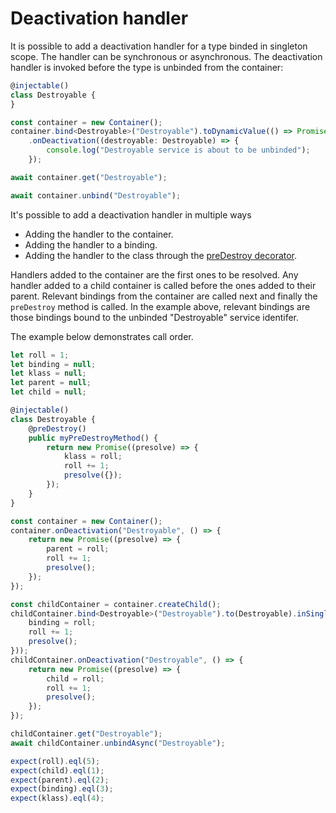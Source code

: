 # Deactivation handler

It is possible to add a deactivation handler for a type binded in singleton scope.  The handler can be synchronous or asynchronous. The deactivation handler is invoked before the type is unbinded from the container:

```ts
@injectable()
class Destroyable {
}

const container = new Container();
container.bind<Destroyable>("Destroyable").toDynamicValue(() => Promise.resolve(new Destroyable())).inSingletonScope()
    .onDeactivation((destroyable: Destroyable) => {
        console.log("Destroyable service is about to be unbinded");
    });

await container.get("Destroyable");

await container.unbind("Destroyable");
```

It's possible to add a deactivation handler in multiple ways

- Adding the handler to the container.
- Adding the handler to a binding.
- Adding the handler to the class through the [preDestroy decorator](./pre_destroy.md).

Handlers added to the container are the first ones to be resolved. Any handler added to a child container is called before the ones added to their parent. Relevant bindings from the container are called next and finally the `preDestroy` method is called. In the example above, relevant bindings are those bindings bound to the unbinded "Destroyable" service identifer.

The example below demonstrates call order.

```ts
let roll = 1;
let binding = null;
let klass = null;
let parent = null;
let child = null;

@injectable()
class Destroyable {
    @preDestroy()
    public myPreDestroyMethod() {
        return new Promise((presolve) => {
            klass = roll;
            roll += 1;
            presolve({});
        });
    }
}

const container = new Container();
container.onDeactivation("Destroyable", () => {
    return new Promise((presolve) => {
        parent = roll;
        roll += 1;
        presolve();
    });
});

const childContainer = container.createChild();
childContainer.bind<Destroyable>("Destroyable").to(Destroyable).inSingletonScope().onDeactivation(() => new Promise((presolve) => {
    binding = roll;
    roll += 1;
    presolve();
}));
childContainer.onDeactivation("Destroyable", () => {
    return new Promise((presolve) => {
        child = roll;
        roll += 1;
        presolve();
    });
});

childContainer.get("Destroyable");
await childContainer.unbindAsync("Destroyable");

expect(roll).eql(5);
expect(child).eql(1);
expect(parent).eql(2);
expect(binding).eql(3);
expect(klass).eql(4);
```
